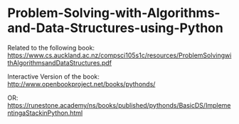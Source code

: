# Problem-Solving-with-Algorithms-and-Data-Structures-using-Python
Related to the following book: https://www.cs.auckland.ac.nz/compsci105s1c/resources/ProblemSolvingwithAlgorithmsandDataStructures.pdf

Interactive Version of the book: http://www.openbookproject.net/books/pythonds/

OR: https://runestone.academy/ns/books/published/pythonds/BasicDS/ImplementingaStackinPython.html
